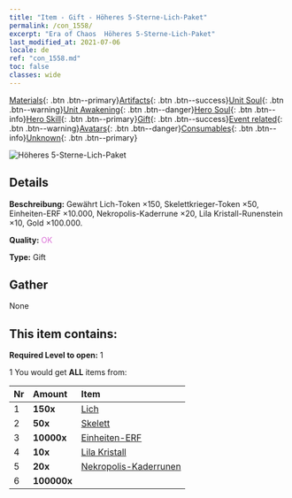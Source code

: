 ```yaml
---
title: "Item - Gift - Höheres 5-Sterne-Lich-Paket"
permalink: /con_1558/
excerpt: "Era of Chaos  Höheres 5-Sterne-Lich-Paket"
last_modified_at: 2021-07-06
locale: de
ref: "con_1558.md"
toc: false
classes: wide
---
```

 [Materials](/ItemsDE/){: .btn .btn--primary}[Artifacts](/ItemsDE/Artifacts/){: .btn .btn--success}[Unit Soul](/ItemsDE/UnitSoul/){: .btn .btn--warning}[Unit Awakening](/ItemsDE/UnitAwakening/){: .btn .btn--danger}[Hero Soul](/ItemsDE/HeroSoul/){: .btn .btn--info}[Hero Skill](/ItemsDE/HeroSkill/){: .btn .btn--primary}[Gift](/ItemsDE/Gift/){: .btn .btn--success}[Event related](/ItemsDE/Events/){: .btn .btn--warning}[Avatars](/ItemsDE/Avatars/){: .btn .btn--danger}[Consumables](/ItemsDE/Consumables/){: .btn .btn--info}[Unknown](/ItemsDE/Unknown/){: .btn .btn--primary}

 ![Höheres 5-Sterne-Lich-Paket](/images/t/i_907167.png)

## Details
 **Beschreibung:** Gewährt Lich-Token ×150, Skelettkrieger-Token ×50, Einheiten-ERF ×10.000, Nekropolis-Kaderrune ×20, Lila Kristall-Runenstein ×10, Gold ×100.000.

 **Quality:** <span style="color: #DA70D6">OK</span>

 **Type:** Gift

## Gather

  None

## This item contains:

 **Required Level to open:** 1

 1 You would get **ALL** items  from:

  | Nr | Amount |     Item    |
  |:---|:-------|:------------|
  | 1 |  **150x** | [Lich](/ItemsDE/unt_212/) |  | 
  | 2 |  **50x** | [Skelett](/ItemsDE/unt_208/) |  | 
  | 3 |  **10000x** | [Einheiten-ERF](/ItemsDE/con_902/) |  | 
  | 4 |  **10x** | [Lila Kristall](/ItemsDE/con_720/) |  | 
  | 5 |  **20x** | [Nekropolis-Kaderrunen](/ItemsDE/con_755/) |  | 
  | 6 |  **100000x** | <i class="fas fa-coins"/> |  | 
